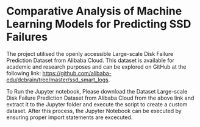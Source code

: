 # Comparative Analysis of Machine Learning Models for Predicting SSD Failures

The project utilised the openly accessible Large-scale Disk Failure Prediction Dataset from Alibaba Cloud. 
This dataset is available for academic and research purposes and can be explored on GitHub at the following link: https://github.com/alibaba-edu/dcbrain/tree/master/ssd_smart_logs.

To Run the Jupyter notebook, Please download the Dataset Large-scale Disk Failure Prediction Dataset from Alibaba Cloud from the above link and extract it to the Jupyter folder 
and execute the script to create a custom dataset. After this process, the Jupyter Notebook can be executed by ensuring proper import statements are excecuted.
